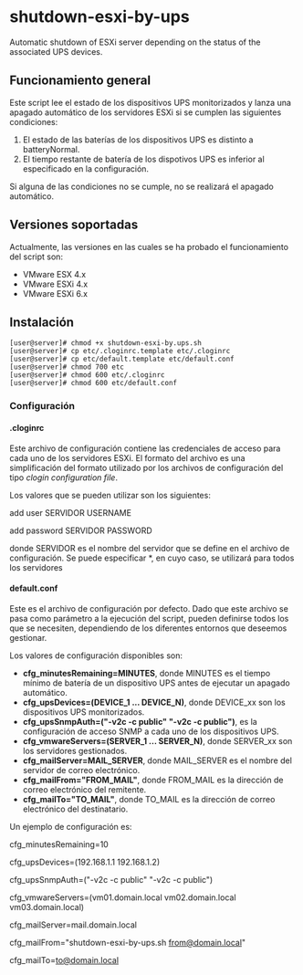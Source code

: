 # shutdown-esxi-by-ups

Automatic shutdown of ESXi server depending on the status of the associated UPS devices.

## Funcionamiento general

Este script lee el estado de los dispositivos UPS monitorizados y lanza una apagado automático de los servidores ESXi si se cumplen las siguientes condiciones:

1. El estado de las baterías de los dispositivos UPS es distinto a batteryNormal.
2. El tiempo restante de batería de los dispotivos UPS es inferior al especificado en la configuración.

Si alguna de las condiciones no se cumple, no se realizará el apagado automático.

## Versiones soportadas

Actualmente, las versiones en las cuales se ha probado el funcionamiento del script son:

- VMware ESX 4.x
- VMware ESXi 4.x
- VMware ESXi 6.x

## Instalación

```
[user@server]# chmod +x shutdown-esxi-by.ups.sh
[user@server]# cp etc/.cloginrc.template etc/.cloginrc
[user@server]# cp etc/default.template etc/default.conf
[user@server]# chmod 700 etc
[user@server]# chmod 600 etc/.cloginrc
[user@server]# chmod 600 etc/default.conf
```

### Configuración

#### .cloginrc

Este archivo de configuración contiene las credenciales de acceso para cada uno de los servidores ESXi. El formato del archivo es una simplificación del formato utilizado por los archivos de configuración del tipo *clogin configuration file*.

Los valores que se pueden utilizar son los siguientes:

add user SERVIDOR USERNAME

add password SERVIDOR PASSWORD

donde SERVIDOR es el nombre del servidor que se define en el archivo de configuración. Se puede especificar *, en cuyo caso, se utilizará para todos los servidores

#### default.conf

Este es el archivo de configuración por defecto. Dado que este archivo se pasa como parámetro a la ejecución del script, pueden definirse todos los que se necesiten, dependiendo de los diferentes entornos que deseemos gestionar.

Los valores de configuración disponibles son:

- **cfg_minutesRemaining=MINUTES**, donde MINUTES es el tiempo mínimo de batería de un dispositivo UPS antes de ejecutar un apagado automático.
- **cfg_upsDevices=(DEVICE_1 ... DEVICE_N)**, donde DEVICE_xx son los dispositivos UPS monitorizados.
- **cfg_upsSnmpAuth=("-v2c -c public" "-v2c -c public")**, es la configuración de acceso SNMP a cada uno de los dispositivos UPS.
- **cfg_vmwareServers=(SERVER_1 ... SERVER_N)**, donde SERVER_xx son los servidores gestionados.
- **cfg_mailServer=MAIL_SERVER**, donde MAIL_SERVER es el nombre del servidor de correo electrónico.
- **cfg_mailFrom="FROM_MAIL"**, donde FROM_MAIL es la dirección de correo electrónico del remitente.
- **cfg_mailTo="TO_MAIL"**, donde TO_MAIL es la dirección de correo electrónico del destinatario.

Un ejemplo de configuración es:

cfg_minutesRemaining=10

cfg_upsDevices=(192.168.1.1 192.168.1.2)

cfg_upsSnmpAuth=("-v2c -c public" "-v2c -c public")

cfg_vmwareServers=(vm01.domain.local vm02.domain.local vm03.domain.local)

cfg_mailServer=mail.domain.local

cfg_mailFrom="shutdown-esxi-by-ups.sh <from@domain.local>"

cfg_mailTo=to@domain.local
